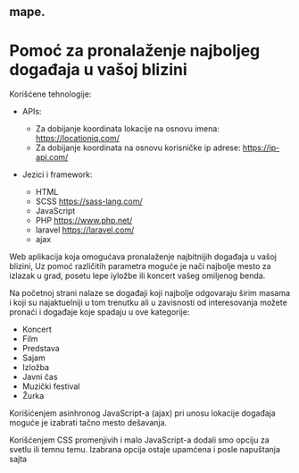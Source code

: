 ## mape.
# Pomoć za pronalaženje najboljeg događaja u vašoj blizini

Korišćene  tehnologije:
- APIs:
    - Za dobijanje koordinata lokacije na osnovu imena: https://locationiq.com/ 
    - Za dobijanje koordinata na osnovu korisničke ip adrese: https://ip-api.com/

- Jezici i framework:
    - HTML
    - SCSS https://sass-lang.com/
    - JavaScript
    - PHP https://www.php.net/
    - laravel https://laravel.com/ 
    - ajax

Web aplikacija koja omogućava pronalaženje najbitnijih događaja u vašoj blizini, Uz    pomoć različitih parametra moguće je nači najbolje mesto za izlazak u grad, posetu lepe iyložbe ili koncert vašeg omiljenog benda. 

Na početnoj strani nalaze se događaji koji najbolje odgovaraju širim masama i koji su najaktuelniji u tom trenutku ali u zavisnosti od interesovanja možete pronaći i događaje koje spadaju u ove kategorije:
- Koncert
- Film
- Predstava
- Sajam
- Izložba
- Javni čas
- Muzički festival
- Žurka

Korišićenjem asinhronog JavaScript-a (ajax) pri unosu lokacije događaja moguće je izabrati tačno mesto dešavanja.

Korišćenjem CSS promenjivih i malo JavaScript-a dodali smo opciju za svetlu ili temnu temu. Izabrana opcija ostaje upamćena i posle napuštanja sajta